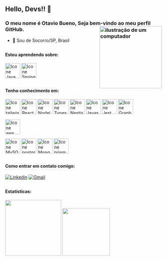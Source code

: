 <link rel="stylesheet" href="https://cdn.jsdelivr.net/gh/devicons/devicon@v2.15.1/devicon.min.css">

## Hello, Devs!! 👋
### O meu nome é Otavio Bueno, Seja bem-vindo ao meu perfil GitHub. <img src="https://raw.githubusercontent.com/MicaelliMedeiros/micaellimedeiros/master/image/computer-illustration.png" alt="ilustração de um computador" min-width="200px" max-width="200px" width="200px" align="right">

- 🔰  Sou de Socorro/SP, Brasil
##

#### Estou aprendendo sobre:
[<img height="48px" width="48px" alt="Icone Java" src="https://skillicons.dev/icons?i=java"/>](https://dev.java/learn/)
[<img height="48px" width="48px" alt="Icone Spring" src="https://skillicons.dev/icons?i=spring"/>](https://docs.spring.io/spring-boot/docs/current/reference/htmlsingle/)
##

#### Tenho conhecimento em:
[<img height="48px" width="48px" alt="Icone tailwind" src="https://skillicons.dev/icons?i=tailwind"/>](https://v2.tailwindcss.com/docs)
[<img height="48px" width="48px" alt="Icone React" src="https://skillicons.dev/icons?i=react"/>](https://pt-br.react.dev)
[<img height="48px" width="48px" alt="Icone Nodejs" src="https://skillicons.dev/icons?i=nodejs"/>](https://nodejs.org/en/docs)
[<img height="48px" width="48px" alt="Icone Typescript" src="https://skillicons.dev/icons?i=typescript"/>](https://www.typescriptlang.org/docs/)
[<img height="48px" width="48px" alt="Icone Nestjs" src="https://skillicons.dev/icons?i=nestjs"/>](https://docs.nestjs.com/)
[<img height="48px" width="48px" alt="Icone Javascript" src="https://skillicons.dev/icons?i=javascript"/>](https://devdocs.io/javascript/)
[<img height="48px" width="48px" alt="Icone Jest" src="https://skillicons.dev/icons?i=jest"/>](https://jestjs.io/pt-BR/docs)
[<img height="48px" width="48px" alt="Icone Graphql" src="https://skillicons.dev/icons?i=graphql"/>](https://graphql.org/learn/)

[<img height="48px" width="48px" alt="Icone aws" src="https://skillicons.dev/icons?i=aws"/>](https://docs.aws.amazon.com/)

[<img height="48px" width="48px" alt="Icone MySQL" src="https://skillicons.dev/icons?i=mysql"/>](https://dev.mysql.com/doc/)
[<img height="48px" width="48px" alt="Icone postgres" src="https://skillicons.dev/icons?i=postgres"/>](https://www.postgresql.org/docs/)
[<img height="48px" width="48px" alt="Icone MongoDB" src="https://skillicons.dev/icons?i=mongodb"/>](https://www.mongodb.com/docs/)
[<img height="48px" width="48px" alt="Icone prisma" src="https://skillicons.dev/icons?i=prisma"/>](https://www.prisma.io/docs)

##

#### Como entrar em contato comigo:
[<img alt="Linkedin" src="https://img.shields.io/badge/-linkedin-%230077B5?style=for-the-badge&logo=linkedin&logoColor=white"/>](https://www.linkedin.com/in/otavio-bueno/)
<a href="mailto:joseotaviocbueno@gmail.com" target="_blank"><img alt="Gmail" src="https://img.shields.io/badge/Gmail-D14836?style=for-the-badge&logo=gmail&logoColor=white" /></a>

##

#### Estatísticas:
<div>
<img loading="lazy" height="180em" src="https://github-readme-stats.vercel.app/api/top-langs/?username=jotaviobueno&layout=compact&langs_count=7&theme=radical"/>
<img loading="lazy" height="153em" src="http://github-readme-streak-stats.herokuapp.com/?user=jotaviobueno&amp;theme=radical">
</div>
